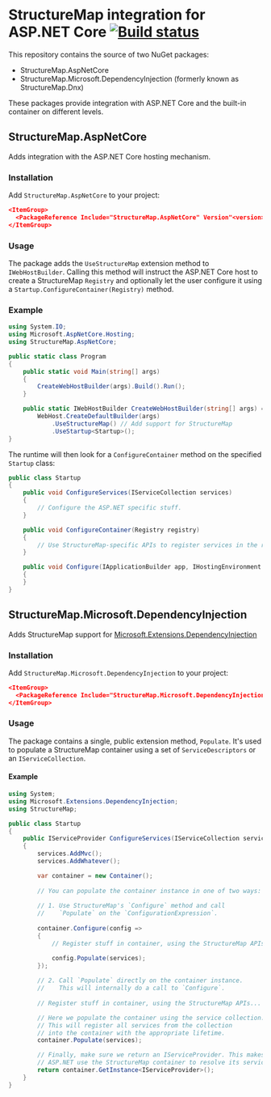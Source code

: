 # StructureMap integration for ASP.NET Core [![Build status](https://ci.appveyor.com/api/projects/status/i8r7pb6kqcvj9vdq/branch/master?svg=true)](https://ci.appveyor.com/project/khellang/structuremap-microsoft-dependencyinjection/branch/master)


This repository contains the source of two NuGet packages:

 - StructureMap.AspNetCore
 - StructureMap.Microsoft.DependencyInjection (formerly known as StructureMap.Dnx)

These packages provide integration with ASP.NET Core and the built-in container on different levels.

## StructureMap.AspNetCore

Adds integration with the ASP.NET Core hosting mechanism.

### Installation

Add `StructureMap.AspNetCore` to your project:

```json
<ItemGroup>
  <PackageReference Include="StructureMap.AspNetCore" Version"<version>" />
</ItemGroup>
```

### Usage

The package adds the `UseStructureMap` extension method to `IWebHostBuilder`. Calling this method will instruct the ASP.NET Core host to
create a StructureMap `Registry` and optionally let the user configure it using a `Startup.ConfigureContainer(Registry)` method.

### Example

```csharp
using System.IO;
using Microsoft.AspNetCore.Hosting;
using StructureMap.AspNetCore;

public static class Program
{
    public static void Main(string[] args)
    {
        CreateWebHostBuilder(args).Build().Run();
    }

    public static IWebHostBuilder CreateWebHostBuilder(string[] args) =>
        WebHost.CreateDefaultBuilder(args)
            .UseStructureMap() // Add support for StructureMap
            .UseStartup<Startup>();
}
```

The runtime will then look for a `ConfigureContainer` method on the specified `Startup` class:

```csharp
public class Startup
{
    public void ConfigureServices(IServiceCollection services)
    {
        // Configure the ASP.NET specific stuff.
    }

    public void ConfigureContainer(Registry registry)
    {
        // Use StructureMap-specific APIs to register services in the registry.
    }

    public void Configure(IApplicationBuilder app, IHostingEnvironment env, ILoggerFactory loggerFactory)
    {
    }
}
```


## StructureMap.Microsoft.DependencyInjection

Adds StructureMap support for [Microsoft.Extensions.DependencyInjection](https://github.com/aspnet/DependencyInjection)

### Installation

Add `StructureMap.Microsoft.DependencyInjection` to your project:

```json
<ItemGroup>
  <PackageReference Include="StructureMap.Microsoft.DependencyInjection" Version"<version>" />
</ItemGroup>
```

### Usage

The package contains a single, public extension method, `Populate`.
It's used to populate a StructureMap container using a set of `ServiceDescriptors` or an `IServiceCollection`.

#### Example

```csharp
using System;
using Microsoft.Extensions.DependencyInjection;
using StructureMap;

public class Startup
{
    public IServiceProvider ConfigureServices(IServiceCollection services)
    {
        services.AddMvc();
        services.AddWhatever();

        var container = new Container();
        
        // You can populate the container instance in one of two ways:
        
        // 1. Use StructureMap's `Configure` method and call
        //    `Populate` on the `ConfigurationExpression`.
        
        container.Configure(config =>
        {
            // Register stuff in container, using the StructureMap APIs...

            config.Populate(services);
        });
        
        // 2. Call `Populate` directly on the container instance.
        //    This will internally do a call to `Configure`.
        
        // Register stuff in container, using the StructureMap APIs...

        // Here we populate the container using the service collection.
        // This will register all services from the collection
        // into the container with the appropriate lifetime.
        container.Populate(services);

        // Finally, make sure we return an IServiceProvider. This makes
        // ASP.NET use the StructureMap container to resolve its services.
        return container.GetInstance<IServiceProvider>();
    }
}
```
